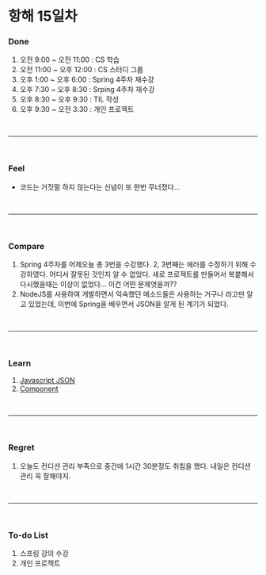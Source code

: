 # 항해 15일차

 ### Done
 1) 오전 9:00 ~ 오전 11:00 : CS 학습
 2) 오전 11:00 ~ 오후 12:00 : CS 스터디 그룹
 3) 오후 1:00 ~ 오후 6:00 : Spring 4주차 재수강
 4) 오후 7:30 ~ 오후 8:30 : Srping 4주차 재수강
 5) 오후 8:30 ~ 오후 9:30 : TIL 작성
 6) 오후 9:30 ~ 오전 3:30 : 개인 프로젝트
 
<br />
<hr>
<br />

### Feel
  * 코드는 거짓말 하지 않는다는 신념이 또 한번 무너졌다... 
  
<br />
<hr>
<br />

### Compare
  1. Spring 4주차를 어제오늘 총 3번을 수강했다. 2, 3번째는 에러를 수정하기 위해 수강하였다. 어디서 잘못된 것인지 알 수 없었다. 새로 프로젝트를 만들어서 복붙해서 다시했을때는 이상이 없었다... 이건 어떤 문제엿을까??
  2. NodeJS를 사용하여 개발하면서 익숙했던 메소드들은 사용하는 거구나 라고만 알고 있었는데, 이번에 Spring을 배우면서 JSON을 알게 된 계기가 되었다.

<br />
<hr>
<br />

### Learn
  1. [Javascript JSON](https://github.com/bang-star/TIL/blob/main/web/Javascript%20JSON.md)
  2. [Component](https://github.com/bang-star/TIL/blob/main/Spring/Component.md)
  
<br />
<hr>
<br />

### Regret 
  1. 오늘도 컨디션 관리 부족으로 중간에 1시간 30분정도 취침을 했다. 내일은 컨디션 관리 꼭 잘해야지.
   
<br />
<hr>
<br />

### To-do List 
  1. 스프링 강의 수강
  2. 개인 프로젝트

